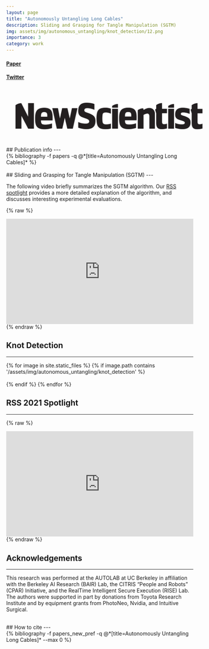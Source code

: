 ```yaml
---
layout: page
title: "Autonomously Untangling Long Cables"
description: Sliding and Grasping for Tangle Manipulation (SGTM)
img: assets/img/autonomous_untangling/knot_detection/12.png
importance: 3
category: work
---
```

<div class="row">
    <div class="text-center col-6 col-sm-6 mt-6 mt-md-0">
        <h4><a href="https://arxiv.org/abs/2207.07813">Paper</a></h4>
    </div>
    <div class="text-center col-6 col-sm-6 mt-6 mt-md-0">
        <h4><a href="https://twitter.com/vainavi_v/status/1553829336515416064?s=20&t=ZX_0LUWEp-_JewObBaZWNQ">Twitter</a></h4>
    </div>
</div>

<br/>
<div class="row justify-content-sm-center">
    <a href="https://www.newscientist.com/article/2329463-robot-unties-knotted-cables-but-cant-pick-them-up-off-the-floor/" class="col-6 col-sm-6 col-md-3 mt-3 mt-md-0">
        <img style="padding: 5% 5% 5% 5%;" class="card-img border bg-white rounded" src="/assets/img/newscientist.png"
          alt="Card image cap"> 
    </a>
</div>

<br/>
## Publication info
---
<div class="publications">
{% bibliography -f papers -q @*[title=Autonomously Untangling Long Cables]* %}
</div>

<br/>
## Sliding and Grasping for Tangle Manipulation (SGTM)
---

The following video briefly summarizes the SGTM algorithm. Our <a href="https://www.youtube.com/watch?v=Vckz_Agx2b4">RSS spotlight</a> provides a more detailed explanation of the algorithm, and discusses interesting experimental evaluations.

{% raw %}
<p style="position: relative; text-align: center; height: 0; padding-bottom: 56.25%; margin-bottom: 0;">
<iframe frameborder="0" style="position: absolute; top: 0; left: 0; width: 100%; height: 100%; margin-bottom: -.5em" src="https://www.youtube.com/embed/WCSj4_FyayY?rel=0" allowfullscreen=""></iframe>
</p>
{% endraw %}


<br/>

## Knot Detection
---

<div class="carousel" data-flickity='{ "fullscreen": true, "lazyLoad": 2, "wrapAround": true, "autoPlay": 2000, "draggable": false, "pauseAutoPlayOnHover": false, "prevNextButtons": false, "pageDots": false, "fade": true}'>
    {% for image in site.static_files %}
        {% if image.path contains '/assets/img/autonomous_untangling/knot_detection' %}
            <div class="carousel-cell">
                <img class="carousel-cell-image" data-flickity-lazyload="{{ site.baseurl }}{{ image.path }}">
            </div>
        {% endif %}
    {% endfor %}
</div>


## RSS 2021 Spotlight
---

{% raw %}
<p style="position: relative; text-align: center; height: 0; padding-bottom: 56.25%; margin-bottom: 0;">
<iframe frameborder="0" style="position: absolute; top: 0; left: 0; width: 100%; height: 100%; margin-bottom: -.5em" src="https://www.youtube.com/embed/Vckz_Agx2b4?rel=0" allowfullscreen=""></iframe>
</p>
{% endraw %}


<br/>

## Acknowledgements
---
This research was performed at the AUTOLAB at UC Berkeley in affiliation with the Berkeley AI Research (BAIR) Lab, the CITRIS “People and Robots” (CPAR) Initiative, and the RealTime Intelligent Secure Execution (RISE) Lab. The authors were supported in part by donations from Toyota Research Institute and by equipment grants from PhotoNeo, Nvidia, and Intuitive Surgical.

<br/>
## How to cite
---
<div class="publications">
{% bibliography -f papers_new_pref -q @*[title=Autonomously Untangling Long Cables]* --max 0 %}
</div>